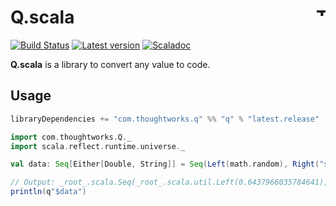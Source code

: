# Q.scala <a href="http://thoughtworks.com/"><img align="right" src="https://www.thoughtworks.com/imgs/tw-logo.png" title="ThoughtWorks" height="15"/></a>

[![Build Status](https://travis-ci.org/ThoughtWorksInc/Q.scala.svg?branch=master)](https://travis-ci.org/ThoughtWorksInc/Q.scala)
[![Latest version](https://index.scala-lang.org/thoughtworksinc/q.scala/q/latest.svg)](https://index.scala-lang.org/thoughtworksinc/q.scala/q)
[![Scaladoc](https://javadoc.io/badge/com.thoughtworks.q/q_2.11.svg?label=scaladoc)](https://javadoc.io/page/com.thoughtworks.q/q_2.11/latest/com/thoughtworks/Q$.html)

**Q.scala** is a library to convert any value to code.

## Usage

``` sbt
libraryDependencies += "com.thoughtworks.q" %% "q" % "latest.release"
```

``` scala
import com.thoughtworks.Q._
import scala.reflect.runtime.universe._

val data: Seq[Either[Double, String]] = Seq(Left(math.random), Right("string data")) 

// Output: _root_.scala.Seq(_root_.scala.util.Left(0.6437966035784641), _root_.scala.util.Right("string data"))
println(q"$data")
```
